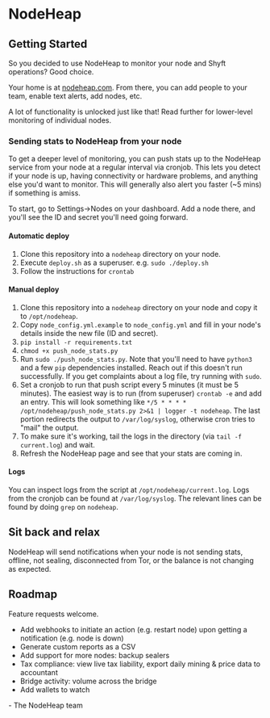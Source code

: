 # NodeHeap

## Getting Started

So you decided to use NodeHeap to monitor your node and Shyft operations? Good choice.

Your home is at [nodeheap.com](https://www.nodeheap.com/). From there, you can add people to your team, enable text alerts, add nodes, etc.

A lot of functionality is unlocked just like that! Read further for lower-level monitoring of individual nodes.

### Sending stats to NodeHeap from your node

To get a deeper level of monitoring, you can push stats up to the NodeHeap service from your node at a regular interval via cronjob. This lets you detect if your node is up, having connectivity or hardware problems, and anything else you'd want to monitor. This will generally also alert you faster (~5 mins) if something is amiss.

To start, go to Settings->Nodes on your dashboard. Add a node there, and you'll see the ID and secret you'll need going forward.

#### Automatic deploy

1) Clone this repository into a `nodeheap` directory on your node. 
2) Execute `deploy.sh` as a superuser. e.g. `sudo ./deploy.sh` 
3) Follow the instructions for `crontab`


#### Manual deploy
1) Clone this repository into a `nodeheap` directory on your node and copy it to `/opt/nodeheap`.
2) Copy `node_config.yml.example` to `node_config.yml` and fill in your node's details inside the new file (ID and secret).
3) `pip install -r requirements.txt`
4) `chmod +x push_node_stats.py`
5) Run `sudo ./push_node_stats.py`. Note that you'll need to have `python3` and a few `pip` dependencies installed. Reach out if this doesn't run successfully. If you get complaints about a log file, try running with `sudo`.
6) Set a cronjob to run that push script every 5 minutes (it must be 5 minutes). The easiest way is to run (from superuser) `crontab -e` and add an entry. This will look something like `*/5 * * * * /opt/nodeheap/push_node_stats.py 2>&1 | logger -t nodeheap`. The last portion redirects the output to `/var/log/syslog`, otherwise cron tries to "mail" the output.
7) To make sure it's working, tail the logs in the directory (via `tail -f current.log`) and wait.
8) Refresh the NodeHeap page and see that your stats are coming in.

#### Logs

You can inspect logs from the script at `/opt/nodeheap/current.log`. Logs from the cronjob can be found at `/var/log/syslog`. The relevant lines can be found by doing `grep` on `nodeheap`.

## Sit back and relax

NodeHeap will send notifications when your node is not sending stats, offline, not sealing, disconnected from Tor, or the balance is not changing as expected.

## Roadmap

Feature requests welcome.

- Add webhooks to initiate an action (e.g. restart node) upon getting a notification (e.g. node is down)
- Generate custom reports as a CSV
- Add support for more nodes: backup sealers
- Tax compliance: view live tax liability, export daily mining & price data to accountant
- Bridge activity: volume across the bridge
- Add wallets to watch


\- The NodeHeap team
